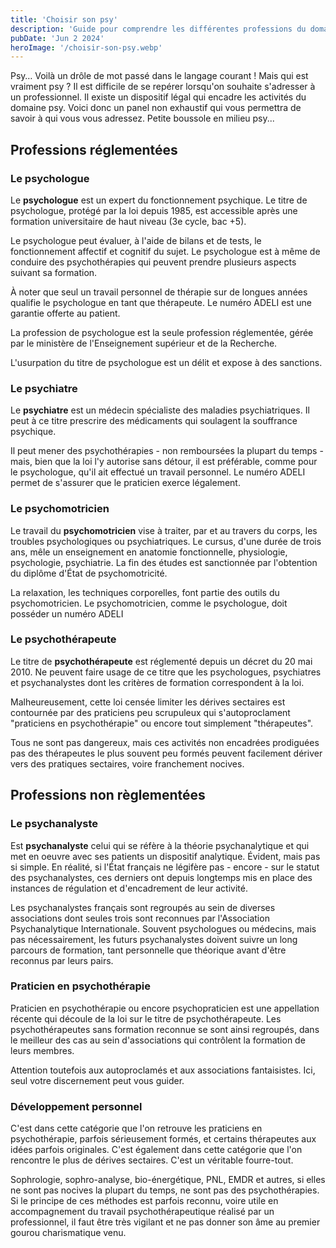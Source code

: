 ```yaml
---
title: 'Choisir son psy'
description: 'Guide pour comprendre les différentes professions du domaine psy en France : psychologues, psychiatres, psychanalystes et autres praticiens.'
pubDate: 'Jun 2 2024'
heroImage: '/choisir-son-psy.webp'
---
```


Psy… Voilà un drôle de mot passé dans le langage courant ! Mais qui est vraiment psy ? Il est difficile de se repérer lorsqu'on souhaite s'adresser à un professionnel. Il existe un dispositif légal qui encadre les activités du domaine psy. Voici donc un panel non exhaustif qui vous permettra de savoir à qui vous vous adressez. Petite boussole en milieu psy...

## Professions réglementées

### Le psychologue

Le **psychologue** est un expert du fonctionnement psychique. Le titre de psychologue, protégé par la loi depuis 1985, est accessible après une formation universitaire de haut niveau (3e cycle, bac +5).

Le psychologue peut évaluer, à l'aide de bilans et de tests, le fonctionnement affectif et cognitif du sujet. Le psychologue est à même de conduire des psychothérapies qui peuvent prendre plusieurs aspects suivant sa formation.

À noter que seul un travail personnel de thérapie sur de longues années qualifie le psychologue en tant que thérapeute. Le numéro ADELI est une garantie offerte au patient.

La profession de psychologue est la seule profession réglementée, gérée par le ministère de l'Enseignement supérieur et de la Recherche.

L'usurpation du titre de psychologue est un délit et expose à des sanctions.

### Le psychiatre

Le **psychiatre** est un médecin spécialiste des maladies psychiatriques. Il peut à ce titre prescrire des médicaments qui soulagent la souffrance psychique.

Il peut mener des psychothérapies - non remboursées la plupart du temps - mais, bien que la loi l'y autorise sans détour, il est préférable, comme pour le psychologue, qu'il ait effectué un travail personnel. Le numéro ADELI permet de s'assurer que le praticien exerce légalement.

### Le psychomotricien

Le travail du **psychomotricien** vise à traiter, par et au travers du corps, les troubles psychologiques ou psychiatriques. Le cursus, d'une durée de trois ans, mêle un enseignement en anatomie fonctionnelle, physiologie, psychologie, psychiatrie. La fin des études est sanctionnée par l'obtention du diplôme d'État de psychomotricité.

La relaxation, les techniques corporelles, font partie des outils du psychomotricien. Le psychomotricien, comme le psychologue, doit posséder un numéro ADELI

### Le psychothérapeute

Le titre de **psychothérapeute** est réglementé depuis un décret du 20 mai 2010. Ne peuvent faire usage de ce titre que les psychologues, psychiatres et psychanalystes dont les critères de formation correspondent à la loi.

Malheureusement, cette loi censée limiter les dérives sectaires est contournée par des praticiens peu scrupuleux qui s'autoproclament "praticiens en psychothérapie" ou encore tout simplement "thérapeutes".

Tous ne sont pas dangereux, mais ces activités non encadrées prodiguées pas des thérapeutes le plus souvent peu formés peuvent facilement dériver vers des pratiques sectaires, voire franchement nocives.

## Professions non règlementées

### Le psychanalyste

Est **psychanalyste** celui qui se réfère à la théorie psychanalytique et qui met en oeuvre avec ses patients un dispositif analytique. Évident, mais pas si simple. En réalité, si l'État français ne légifère pas - encore - sur le statut des psychanalystes, ces derniers ont depuis longtemps mis en place des instances de régulation et d'encadrement de leur activité.

Les psychanalystes français sont regroupés au sein de diverses associations dont seules trois sont reconnues par l'Association Psychanalytique Internationale. Souvent psychologues ou médecins, mais pas nécessairement, les futurs psychanalystes doivent suivre un long parcours de formation, tant personnelle que théorique avant d'être reconnus par leurs pairs.

### Praticien en psychothérapie

Praticien en psychothérapie ou encore psychopraticien est une appellation récente qui découle de la loi sur le titre de psychothérapeute. Les psychothérapeutes sans formation reconnue se sont ainsi regroupés, dans le meilleur des cas au sein d'associations qui contrôlent la formation de leurs membres.

Attention toutefois aux autoproclamés et aux associations fantaisistes. Ici, seul votre discernement peut vous guider.

### Développement personnel

C'est dans cette catégorie que l'on retrouve les praticiens en psychothérapie, parfois sérieusement formés, et certains thérapeutes aux idées parfois originales. C'est également dans cette catégorie que l'on rencontre le plus de dérives sectaires. C'est un véritable fourre-tout.

Sophrologie, sophro-analyse, bio-énergétique, PNL, EMDR et autres, si elles ne sont pas nocives la plupart du temps, ne sont pas des psychothérapies. Si le principe de ces méthodes est parfois reconnu, voire utile en accompagnement du travail psychothérapeutique réalisé par un professionnel, il faut être très vigilant et ne pas donner son âme au premier gourou charismatique venu.
